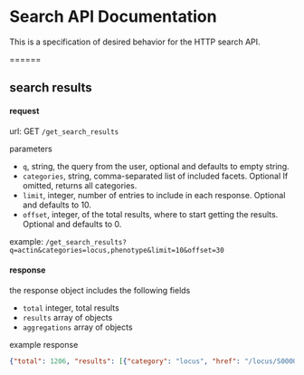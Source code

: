 # Search API Documentation

This is a specification of desired behavior for the HTTP search API.

======

## search results

#### request

url: GET `/get_search_results`

parameters

* `q`, string, the query from the user, optional and defaults to empty string.
* `categories`, string, comma-separated list of included facets.  Optional If omitted, returns all categories.  
* `limit`, integer, number of entries to include in each response.  Optional and defaults to 10.
* `offset`, integer, of the total results, where to start getting the results.  Optional and defaults to 0.
 
example: `/get_search_results?q=actin&categories=locus,phenotype&limit=10&offset=30`

#### response

the response object includes the following fields

* `total` integer, total results
* `results` array of objects
* `aggregations` array of objects

example response
```json
{"total": 1206, "results": [{"category": "locus", "href": "/locus/S000003826/overview", "description": "Essential component of the Arp2/3 complex", "name": "ARP3 / YJR065C"}, {"category": "locus", "href": "/locus/S000002187/overview", "description": "Essential component of the Arp2/3 complex", "name": "ARP2 / YDL029W"}, {"category": "locus", "href": "/locus/S000001855/overview", "description": "Actin", "name": "ACT1 / YFL039C"}, {"category": "locus", "href": "/locus/S000003312/overview", "description": "Twinfilin", "name": "TWF1 / YGR080W"}, {"category": "locus", "href": "/locus/S000005707/overview", "description": "Actin assembly factor", "name": "LAS17 / YOR181W"}, {"category": "locus", "href": "/locus/S000005648/overview", "description": "Profilin", "name": "PFY1 / YOR122C"}, {"category": "locus", "href": "/locus/S000001421/overview", "description": "Formin", "name": "BNR1 / YIL159W"}, {"category": "locus", "href": "/locus/S000002536/overview", "description": "Fimbrin, actin-bundling protein", "name": "SAC6 / YDR129C"}, {"category": "locus", "href": "/locus/S000005856/overview", "description": "Protein required for normal actin organization and endocytosis", "name": "SCD5 / YOR329C"}, {"category": "locus", "href": "/locus/S000001058/overview", "description": "Actin-binding protein", "name": "YSC84 / YHR016C"}, {"category": "locus", "href": "/locus/S000004311/overview", "description": "Actin- and formin-interacting protein", "name": "BUD6 / YLR319C"}, {"category": "locus", "href": "/locus/S000001171/overview", "description": "Actin-related protein of the dynactin complex", "name": "ARP1 / YHR129C"}, {"category": "locus", "href": "/locus/S000005894/overview", "description": "Component of yeast cortical actin cytoskeleton", "name": "SCP1 / YOR367W"}, {"category": "locus", "href": "/locus/S000001296/overview", "description": "Beta subunit of the capping protein heterodimer (Cap1p and Cap2p)", "name": "CAP2 / YIL034C"}, {"category": "locus", "href": "/locus/S000003557/overview", "description": "Protein possibly involved in assembly of actin patches", "name": "BBC1 / YJL020C"}, {"category": "locus", "href": "/locus/S000004075/overview", "description": "Actin-related protein that binds nucleosomes", "name": "ARP6 / YLR085C"}, {"category": "locus", "href": "/locus/S000003368/overview", "description": "Negative regulator of actin nucleation-promoting factor activity", "name": "LSB1 / YGR136W"}, {"category": "locus", "href": "/locus/S000005023/overview", "description": "Major isoform of tropomyosin", "name": "TPM1 / YNL079C"}, {"category": "locus", "href": "/locus/S000004329/overview", "description": "Verprolin, proline-rich actin-associated protein", "name": "VRP1 / YLR337C"}, {"category": "locus", "href": "/locus/S000003477/overview", "description": "Protein required for actin organization and passage through Start", "name": "SDA1 / YGR245C"}, {"category": "locus", "href": "/locus/S000001490/overview", "description": "Alpha subunit of the capping protein heterodimer (Cap1p and Cap2p)", "name": "CAP1 / YKL007W"}, {"category": "locus", "href": "/locus/S000004421/overview", "description": "Coronin", "name": "CRN1 / YLR429W"}, {"category": "locus", "href": "/locus/S000005004/overview", "description": "Nuclear actin-related protein involved in chromatin remodeling", "name": "ARP5 / YNL059C"}, {"category": "locus", "href": "/locus/S000005667/overview", "description": "Nuclear actin-related protein involved in chromatin remodeling", "name": "ARP8 / YOR141C"}, {"category": "locus", "href": "/locus/S000005765/overview", "description": "AdoMet-dependent tRNA methyltransferase and actin binding protein", "name": "ABP140 / YOR239W"}, {"category": "locus", "href": "/locus/S000002796/overview", "description": "Actin-associated protein with roles in endocytosis and exocytosis", "name": "RVS167 / YDR388W"}, {"category": "locus", "href": "/locus/S000001367/overview", "description": "Phosphoinositide PI4,5P(2) binding protein, forms a complex with Slm2p", "name": "SLM1 / YIL105C"}, {"category": "locus", "href": "/locus/S000004196/overview", "description": "Epsin-like protein required for endocytosis and actin patch assembly", "name": "ENT2 / YLR206W"}, {"category": "locus", "href": "/locus/S000005187/overview", "description": "Adaptor protein that links actin to clathrin and endocytosis", "name": "SLA2 / YNL243W"}, {"category": "locus", "href": "/locus/S000000539/overview", "description": "Protein of unknown function", "name": "LSB5 / YCL034W"}], "aggregations": [{"total": 817, "name": "reference"}, {"total": 299, "name": "locus"}, {"total": 42, "name": "biological_process"}, {"total": 34, "name": "cellular_component"}, {"total": 12, "name": "molecular_function"}, {"total": 2, "name": "phenotype"}]}
```
